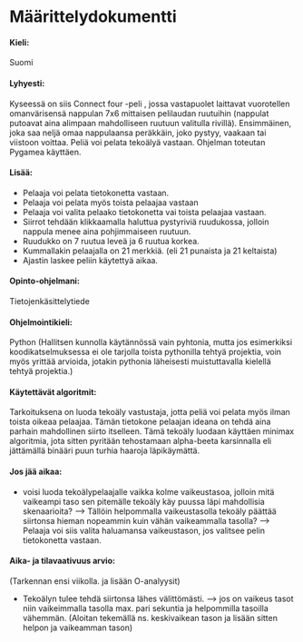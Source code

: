 # Määrittelydokumentti

#### Kieli: 
Suomi

#### Lyhyesti:
Kyseessä on siis Connect four -peli , jossa vastapuolet laittavat vuorotellen omanvärisensä nappulan 7x6 mittaisen pelilaudan ruutuihin (nappulat putoavat 
aina alimpaan mahdolliseen ruutuun valitulla rivillä). Ensimmäinen, joka saa neljä omaa nappulaansa peräkkäin, joko pystyy, vaakaan tai viistoon voittaa. Peliä voi pelata tekoälyä vastaan. Ohjelman toteutan Pygamea käyttäen.

#### Lisää:
- Pelaaja voi pelata tietokonetta vastaan.
- Pelaaja voi pelata myös toista pelaajaa vastaan
- Pelaaja voi valita pelaako tietokonetta vai toista pelaajaa vastaan.
- Siirrot tehdään klikkaamalla haluttua pystyriviä ruudukossa, jolloin nappula menee aina pohjimmaiseen ruutuun.
- Ruudukko on 7 ruutua leveä ja 6 ruutua korkea.
- Kummallakin pelaajalla on 21 merkkiä. (eli 21 punaista ja 21 keltaista)
- Ajastin laskee peliin käytettyä aikaa.

#### Opinto-ohjelmani:
Tietojenkäsittelytiede

#### Ohjelmointikieli:
Python 
(Hallitsen kunnolla käytännössä vain pyhtonia, mutta jos esimerkiksi koodikatselmuksessa ei ole tarjolla toista pythonilla tehtyä projektia, voin myös yrittää arvioida, jotakin pythonia läheisesti muistuttavalla kielellä tehtyä projektia.)

#### Käytettävät algoritmit:
Tarkoituksena on luoda tekoäly vastustaja, jotta peliä voi pelata myös ilman toista oikeaa pelaajaa. Tämän tietokone pelaajan ideana on tehdä aina parhain mahdollinen siirto itselleen. Tämä tekoäly luodaan käyttäen minimax algoritmia, jota sitten pyritään tehostamaan alpha-beeta karsinnalla eli jättämällä binääri puun turhia haaroja läpikäymättä.

#### Jos jää aikaa:
- voisi luoda tekoälypelaajalle vaikka kolme vaikeustasoa, jolloin mitä vaikeampi taso sen pitemälle tekoäly käy puussa läpi mahdollisia skenaarioita?
--> Tällöin helpommalla vaikeustasolla tekoäly päättää siirtonsa hieman nopeammin kuin vähän vaikeammalla tasolla?
--> Pelaaja voi siis valita haluamansa vaikeustason, jos valitsee pelin tietokonetta vastaan.

#### Aika- ja tilavaativuus arvio: 
(Tarkennan ensi viikolla. ja lisään O-analyysit)
- Tekoälyn tulee tehdä siirtonsa lähes välittömästi. 
--> jos on vaikeus tasot niin vaikeimmalla tasolla max. pari sekuntia ja helpommilla tasoilla vähemmän. (Aloitan tekemällä ns. keskivaikean tason ja lisään sitten helpon ja vaikeamman tason)
